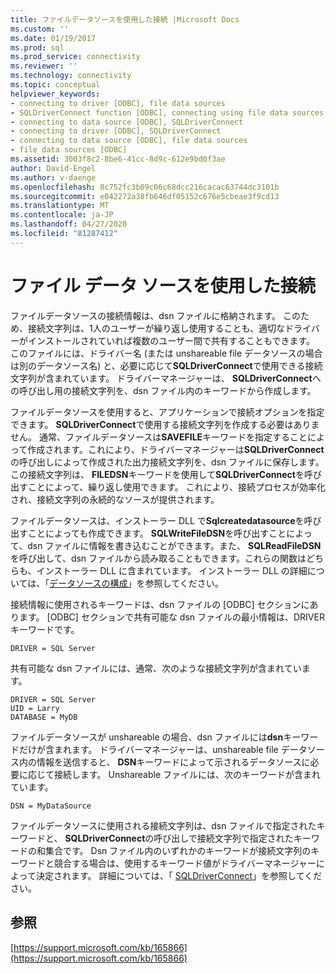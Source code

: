```yaml
---
title: ファイルデータソースを使用した接続 |Microsoft Docs
ms.custom: ''
ms.date: 01/19/2017
ms.prod: sql
ms.prod_service: connectivity
ms.reviewer: ''
ms.technology: connectivity
ms.topic: conceptual
helpviewer_keywords:
- connecting to driver [ODBC], file data sources
- SQLDriverConnect function [ODBC], connecting using file data sources
- connecting to data source [ODBC], SQLDriverConnect
- connecting to driver [ODBC], SQLDriverConnect
- connecting to data source [ODBC], file data sources
- file data sources [ODBC]
ms.assetid: 3003f8c2-8be6-41cc-8d9c-612e9bd0f3ae
author: David-Engel
ms.author: v-daenge
ms.openlocfilehash: 8c752fc3b09c06c68dcc216cacac63744dc3101b
ms.sourcegitcommit: e042272a38fb646df05152c676e5cbeae3f9cd13
ms.translationtype: MT
ms.contentlocale: ja-JP
ms.lasthandoff: 04/27/2020
ms.locfileid: "81287412"
---
```

# <a name="connecting-using-file-data-sources"></a>ファイル データ ソースを使用した接続
ファイルデータソースの接続情報は、dsn ファイルに格納されます。 このため、接続文字列は、1人のユーザーが繰り返し使用することも、適切なドライバーがインストールされていれば複数のユーザー間で共有することもできます。 このファイルには、ドライバー名 (または unshareable file データソースの場合は別のデータソース名) と、必要に応じて**SQLDriverConnect**で使用できる接続文字列が含まれています。 ドライバーマネージャーは、 **SQLDriverConnect**への呼び出し用の接続文字列を、dsn ファイル内のキーワードから作成します。  
  
 ファイルデータソースを使用すると、アプリケーションで接続オプションを指定できます。 **SQLDriverConnect**で使用する接続文字列を作成する必要はありません。 通常、ファイルデータソースは**SAVEFILE**キーワードを指定することによって作成されます。これにより、ドライバーマネージャーは**SQLDriverConnect**の呼び出しによって作成された出力接続文字列を、dsn ファイルに保存します。 この接続文字列は、 **FILEDSN**キーワードを使用して**SQLDriverConnect**を呼び出すことによって、繰り返し使用できます。 これにより、接続プロセスが効率化され、接続文字列の永続的なソースが提供されます。  
  
 ファイルデータソースは、インストーラー DLL で**Sqlcreatedatasource**を呼び出すことによっても作成できます。 **SQLWriteFileDSN**を呼び出すことによって、dsn ファイルに情報を書き込むことができます。また、 **SQLReadFileDSN**を呼び出して、dsn ファイルから読み取ることもできます。これらの関数はどちらも、インストーラー DLL に含まれています。 インストーラー DLL の詳細については、「[データソースの構成](../../../odbc/reference/install/configuring-data-sources.md)」を参照してください。  
  
 接続情報に使用されるキーワードは、dsn ファイルの [ODBC] セクションにあります。 [ODBC] セクションで共有可能な dsn ファイルの最小情報は、DRIVER キーワードです。  
  
```  
DRIVER = SQL Server  
```  
  
 共有可能な dsn ファイルには、通常、次のような接続文字列が含まれています。  
  
```  
DRIVER = SQL Server  
UID = Larry  
DATABASE = MyDB  
```  
  
 ファイルデータソースが unshareable の場合、dsn ファイルには**dsn**キーワードだけが含まれます。 ドライバーマネージャーは、unshareable file データソース内の情報を送信すると、 **DSN**キーワードによって示されるデータソースに必要に応じて接続します。 Unshareable ファイルには、次のキーワードが含まれています。  
  
```  
DSN = MyDataSource  
```  
  
 ファイルデータソースに使用される接続文字列は、dsn ファイルで指定されたキーワードと、 **SQLDriverConnect**の呼び出しで接続文字列で指定されたキーワードの和集合です。 Dsn ファイル内のいずれかのキーワードが接続文字列のキーワードと競合する場合は、使用するキーワード値がドライバーマネージャーによって決定されます。 詳細については、「 [SQLDriverConnect](../../../odbc/reference/syntax/sqldriverconnect-function.md)」を参照してください。  
  
## <a name="see-also"></a>参照  
 [https://support.microsoft.com/kb/165866](https://support.microsoft.com/kb/165866)
